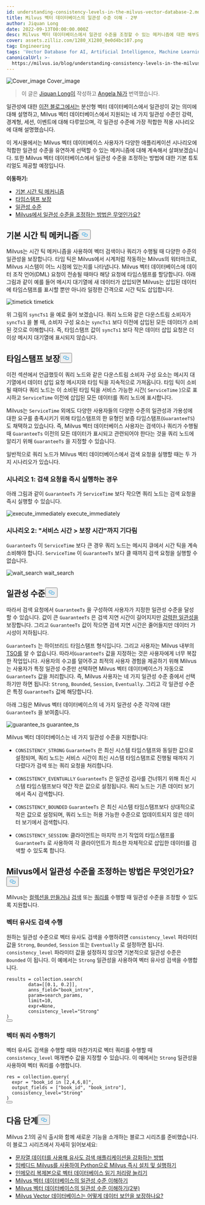 ```yaml
---
id: understanding-consistency-levels-in-the-milvus-vector-database-2.md
title: Milvus 벡터 데이터베이스의 일관성 수준 이해 - 2부
author: Jiquan Long
date: 2022-09-13T00:00:00.000Z
desc: Milvus 벡터 데이터베이스에서 일관성 수준을 조정할 수 있는 메커니즘에 대한 해부도입니다.
cover: assets.zilliz.com/1280_X1280_0e0d4bc107.png
tag: Engineering
tags: 'Vector Database for AI, Artificial Intelligence, Machine Learning'
canonicalUrl: >-
  https://milvus.io/blog/understanding-consistency-levels-in-the-milvus-vector-database-2.md
---
```

<p>
  
   <span class="img-wrapper"> <img translate="no" src="https://assets.zilliz.com/1280_X1280_0e0d4bc107.png" alt="Cover_image" class="doc-image" id="cover_image" />
   </span> <span class="img-wrapper"> <span>Cover_image</span> </span></p>
<blockquote>
<p>이 글은 <a href="https://github.com/longjiquan">Jiquan Long이</a> 작성하고 <a href="https://www.linkedin.com/in/yiyun-n-2aa713163/">Angela Ni가</a> 번역했습니다.</p>
</blockquote>
<p>일관성에 대한 <a href="https://milvus.io/blog/understanding-consistency-levels-in-the-milvus-vector-database.md">이전 블로그에서는</a> 분산형 벡터 데이터베이스에서 일관성이 갖는 의미에 대해 설명하고, Milvus 벡터 데이터베이스에서 지원되는 네 가지 일관성 수준인 강력, 경계형, 세션, 이벤트에 대해 다루었으며, 각 일관성 수준에 가장 적합한 적용 시나리오에 대해 설명했습니다.</p>
<p>이 게시물에서는 Milvus 벡터 데이터베이스 사용자가 다양한 애플리케이션 시나리오에 적합한 일관성 수준을 유연하게 선택할 수 있는 메커니즘에 대해 계속해서 살펴보겠습니다. 또한 Milvus 벡터 데이터베이스에서 일관성 수준을 조정하는 방법에 대한 기본 튜토리얼도 제공할 예정입니다.</p>
<p><strong>이동하기:</strong></p>
<ul>
<li><a href="#The-underlying-time-tick-mechanism">기본 시간 틱 메커니즘</a></li>
<li><a href="#Guarantee-timestamp">타임스탬프 보장</a></li>
<li><a href="#Consistency-levels">일관성 수준</a></li>
<li><a href="#How-to-tune-consistency-level-in-Milvus">Milvus에서 일관성 수준을 조정하는 방법은 무엇인가요?</a></li>
</ul>
<h2 id="The-underlying-time-tick-mechanism" class="common-anchor-header">기본 시간 틱 메커니즘<button data-href="#The-underlying-time-tick-mechanism" class="anchor-icon" translate="no">
      <svg translate="no"
        aria-hidden="true"
        focusable="false"
        height="20"
        version="1.1"
        viewBox="0 0 16 16"
        width="16"
      >
        <path
          fill="#0092E4"
          fill-rule="evenodd"
          d="M4 9h1v1H4c-1.5 0-3-1.69-3-3.5S2.55 3 4 3h4c1.45 0 3 1.69 3 3.5 0 1.41-.91 2.72-2 3.25V8.59c.58-.45 1-1.27 1-2.09C10 5.22 8.98 4 8 4H4c-.98 0-2 1.22-2 2.5S3 9 4 9zm9-3h-1v1h1c1 0 2 1.22 2 2.5S13.98 12 13 12H9c-.98 0-2-1.22-2-2.5 0-.83.42-1.64 1-2.09V6.25c-1.09.53-2 1.84-2 3.25C6 11.31 7.55 13 9 13h4c1.45 0 3-1.69 3-3.5S14.5 6 13 6z"
        ></path>
      </svg>
    </button></h2><p>Milvus는 시간 틱 메커니즘을 사용하여 벡터 검색이나 쿼리가 수행될 때 다양한 수준의 일관성을 보장합니다. 타임 틱은 Milvus에서 시계처럼 작동하는 Milvus의 워터마크로, Milvus 시스템이 어느 시점에 있는지를 나타냅니다. Milvus 벡터 데이터베이스에 데이터 조작 언어(DML) 요청이 전송될 때마다 해당 요청에 타임스탬프를 할당합니다. 아래 그림과 같이 예를 들어 메시지 대기열에 새 데이터가 삽입되면 Milvus는 삽입된 데이터에 타임스탬프를 표시할 뿐만 아니라 일정한 간격으로 시간 틱도 삽입합니다.</p>
<p>
  
   <span class="img-wrapper"> <img translate="no" src="https://assets.zilliz.com/timetick_b395df9804.png" alt="timetick" class="doc-image" id="timetick" />
   </span> <span class="img-wrapper"> <span>timetick</span> </span></p>
<p>위 그림의 <code translate="no">syncTs1</code> 을 예로 들어 보겠습니다. 쿼리 노드와 같은 다운스트림 소비자가 <code translate="no">syncTs1</code> 을 볼 때, 소비자 구성 요소는 <code translate="no">syncTs1</code> 보다 이전에 삽입된 모든 데이터가 소비된 것으로 이해합니다. 즉, 타임스탬프 값이 <code translate="no">syncTs1</code> 보다 작은 데이터 삽입 요청은 더 이상 메시지 대기열에 표시되지 않습니다.</p>
<h2 id="Guarantee-Timestamp" class="common-anchor-header">타임스탬프 보장<button data-href="#Guarantee-Timestamp" class="anchor-icon" translate="no">
      <svg translate="no"
        aria-hidden="true"
        focusable="false"
        height="20"
        version="1.1"
        viewBox="0 0 16 16"
        width="16"
      >
        <path
          fill="#0092E4"
          fill-rule="evenodd"
          d="M4 9h1v1H4c-1.5 0-3-1.69-3-3.5S2.55 3 4 3h4c1.45 0 3 1.69 3 3.5 0 1.41-.91 2.72-2 3.25V8.59c.58-.45 1-1.27 1-2.09C10 5.22 8.98 4 8 4H4c-.98 0-2 1.22-2 2.5S3 9 4 9zm9-3h-1v1h1c1 0 2 1.22 2 2.5S13.98 12 13 12H9c-.98 0-2-1.22-2-2.5 0-.83.42-1.64 1-2.09V6.25c-1.09.53-2 1.84-2 3.25C6 11.31 7.55 13 9 13h4c1.45 0 3-1.69 3-3.5S14.5 6 13 6z"
        ></path>
      </svg>
    </button></h2><p>이전 섹션에서 언급했듯이 쿼리 노드와 같은 다운스트림 소비자 구성 요소는 메시지 대기열에서 데이터 삽입 요청 메시지와 타임 틱을 지속적으로 가져옵니다. 타임 틱이 소비될 때마다 쿼리 노드는 이 소비된 타임 틱을 서비스 가능한 시간( <code translate="no">ServiceTime</code> )으로 표시하고 <code translate="no">ServiceTime</code> 이전에 삽입된 모든 데이터를 쿼리 노드에 표시합니다.</p>
<p>Milvus는 <code translate="no">ServiceTime</code> 외에도 다양한 사용자들의 다양한 수준의 일관성과 가용성에 대한 요구를 충족시키기 위해 타임스탬프의 한 유형인 보증 타임스탬프(<code translate="no">GuaranteeTS</code>)도 채택하고 있습니다. 즉, Milvus 벡터 데이터베이스 사용자는 검색이나 쿼리가 수행될 때 <code translate="no">GuaranteeTs</code> 이전의 모든 데이터가 표시되고 관련되어야 한다는 것을 쿼리 노드에 알리기 위해 <code translate="no">GuaranteeTs</code> 을 지정할 수 있습니다.</p>
<p>일반적으로 쿼리 노드가 Milvus 벡터 데이터베이스에서 검색 요청을 실행할 때는 두 가지 시나리오가 있습니다.</p>
<h3 id="Scenario-1-Execute-search-request-immediately" class="common-anchor-header">시나리오 1: 검색 요청을 즉시 실행하는 경우</h3><p>아래 그림과 같이 <code translate="no">GuaranteeTs</code> 가 <code translate="no">ServiceTime</code> 보다 작으면 쿼리 노드는 검색 요청을 즉시 실행할 수 있습니다.</p>
<p>
  
   <span class="img-wrapper"> <img translate="no" src="https://assets.zilliz.com/execute_immediately_dd1913775d.png" alt="execute_immediately" class="doc-image" id="execute_immediately" />
   </span> <span class="img-wrapper"> <span>execute_immediately</span> </span></p>
<h3 id="Scenario-2-Wait-till-ServiceTime--GuaranteeTs" class="common-anchor-header">시나리오 2: "서비스 시간 &gt; 보장 시간"까지 기다림</h3><p><code translate="no">GuaranteeTs</code> 이 <code translate="no">ServiceTime</code> 보다 큰 경우 쿼리 노드는 메시지 큐에서 시간 틱을 계속 소비해야 합니다. <code translate="no">ServiceTime</code> 이 <code translate="no">GuaranteeTs</code> 보다 클 때까지 검색 요청을 실행할 수 없습니다.</p>
<p>
  
   <span class="img-wrapper"> <img translate="no" src="https://assets.zilliz.com/wait_search_f09a2f6cf9.png" alt="wait_search" class="doc-image" id="wait_search" />
   </span> <span class="img-wrapper"> <span>wait_search</span> </span></p>
<h2 id="Consistency-Levels" class="common-anchor-header">일관성 수준<button data-href="#Consistency-Levels" class="anchor-icon" translate="no">
      <svg translate="no"
        aria-hidden="true"
        focusable="false"
        height="20"
        version="1.1"
        viewBox="0 0 16 16"
        width="16"
      >
        <path
          fill="#0092E4"
          fill-rule="evenodd"
          d="M4 9h1v1H4c-1.5 0-3-1.69-3-3.5S2.55 3 4 3h4c1.45 0 3 1.69 3 3.5 0 1.41-.91 2.72-2 3.25V8.59c.58-.45 1-1.27 1-2.09C10 5.22 8.98 4 8 4H4c-.98 0-2 1.22-2 2.5S3 9 4 9zm9-3h-1v1h1c1 0 2 1.22 2 2.5S13.98 12 13 12H9c-.98 0-2-1.22-2-2.5 0-.83.42-1.64 1-2.09V6.25c-1.09.53-2 1.84-2 3.25C6 11.31 7.55 13 9 13h4c1.45 0 3-1.69 3-3.5S14.5 6 13 6z"
        ></path>
      </svg>
    </button></h2><p>따라서 검색 요청에서 <code translate="no">GuaranteeTs</code> 을 구성하여 사용자가 지정한 일관성 수준을 달성할 수 있습니다. 값이 큰 <code translate="no">GuaranteeTs</code> 은 검색 지연 시간이 길어지지만 <a href="https://milvus.io/blog/understanding-consistency-levels-in-the-milvus-vector-database.md#Strong">강력한 일관성을</a> 보장합니다. 그리고 <code translate="no">GuaranteeTs</code> 값이 작으면 검색 지연 시간은 줄어들지만 데이터 가시성이 저하됩니다.</p>
<p><code translate="no">GuaranteeTs</code> 는 하이브리드 타임스탬프 형식입니다. 그리고 사용자는 Milvus 내부의 <a href="https://github.com/milvus-io/milvus/blob/master/docs/design_docs/20211214-milvus_hybrid_ts.md">TSO를</a> 알 수 없습니다. 따라서<code translate="no">GuaranteeTs</code> 값을 지정하는 것은 사용자에게 너무 복잡한 작업입니다. 사용자의 수고를 덜어주고 최적의 사용자 경험을 제공하기 위해 Milvus는 사용자가 특정 일관성 수준만 선택하면 Milvus 벡터 데이터베이스가 자동으로 <code translate="no">GuaranteeTs</code> 값을 처리합니다. 즉, Milvus 사용자는 네 가지 일관성 수준 중에서 선택하기만 하면 됩니다: <code translate="no">Strong</code>, <code translate="no">Bounded</code>, <code translate="no">Session</code>, <code translate="no">Eventually</code>. 그리고 각 일관성 수준은 특정 <code translate="no">GuaranteeTs</code> 값에 해당합니다.</p>
<p>아래 그림은 Milvus 벡터 데이터베이스의 네 가지 일관성 수준 각각에 대한 <code translate="no">GuaranteeTs</code> 을 보여줍니다.</p>
<p>
  
   <span class="img-wrapper"> <img translate="no" src="https://assets.zilliz.com/guarantee_ts_f4b3e119d3.png" alt="guarantee_ts" class="doc-image" id="guarantee_ts" />
   </span> <span class="img-wrapper"> <span>guarantee_ts</span> </span></p>
<p>Milvus 벡터 데이터베이스는 네 가지 일관성 수준을 지원합니다:</p>
<ul>
<li><p><code translate="no">CONSISTENCY_STRONG</code> <code translate="no">GuaranteeTs</code> 은 최신 시스템 타임스탬프와 동일한 값으로 설정되며, 쿼리 노드는 서비스 시간이 최신 시스템 타임스탬프로 진행될 때까지 기다렸다가 검색 또는 쿼리 요청을 처리합니다.</p></li>
<li><p><code translate="no">CONSISTENCY_EVENTUALLY</code> <code translate="no">GuaranteeTs</code> 은 일관성 검사를 건너뛰기 위해 최신 시스템 타임스탬프보다 약간 작은 값으로 설정됩니다. 쿼리 노드는 기존 데이터 보기에서 즉시 검색합니다.</p></li>
<li><p><code translate="no">CONSISTENCY_BOUNDED</code> <code translate="no">GuaranteeTs</code> 은 최신 시스템 타임스탬프보다 상대적으로 작은 값으로 설정되며, 쿼리 노드는 허용 가능한 수준으로 업데이트되지 않은 데이터 보기에서 검색합니다.</p></li>
<li><p><code translate="no">CONSISTENCY_SESSION</code>: 클라이언트는 마지막 쓰기 작업의 타임스탬프를 <code translate="no">GuaranteeTs</code> 로 사용하여 각 클라이언트가 최소한 자체적으로 삽입한 데이터를 검색할 수 있도록 합니다.</p></li>
</ul>
<h2 id="How-to-tune-consistency-level-in-Milvus" class="common-anchor-header">Milvus에서 일관성 수준을 조정하는 방법은 무엇인가요?<button data-href="#How-to-tune-consistency-level-in-Milvus" class="anchor-icon" translate="no">
      <svg translate="no"
        aria-hidden="true"
        focusable="false"
        height="20"
        version="1.1"
        viewBox="0 0 16 16"
        width="16"
      >
        <path
          fill="#0092E4"
          fill-rule="evenodd"
          d="M4 9h1v1H4c-1.5 0-3-1.69-3-3.5S2.55 3 4 3h4c1.45 0 3 1.69 3 3.5 0 1.41-.91 2.72-2 3.25V8.59c.58-.45 1-1.27 1-2.09C10 5.22 8.98 4 8 4H4c-.98 0-2 1.22-2 2.5S3 9 4 9zm9-3h-1v1h1c1 0 2 1.22 2 2.5S13.98 12 13 12H9c-.98 0-2-1.22-2-2.5 0-.83.42-1.64 1-2.09V6.25c-1.09.53-2 1.84-2 3.25C6 11.31 7.55 13 9 13h4c1.45 0 3-1.69 3-3.5S14.5 6 13 6z"
        ></path>
      </svg>
    </button></h2><p>Milvus는 <a href="https://milvus.io/docs/v2.1.x/create_collection.md">컬렉션을 만들거나</a> <a href="https://milvus.io/docs/v2.1.x/search.md">검색</a> 또는 <a href="https://milvus.io/docs/v2.1.x/query.md">쿼리를</a> 수행할 때 일관성 수준을 조정할 수 있도록 지원합니다.</p>
<h3 id="Conduct-a-vector-similarity-search" class="common-anchor-header">벡터 유사도 검색 수행</h3><p>원하는 일관성 수준으로 벡터 유사도 검색을 수행하려면 <code translate="no">consistency_level</code> 파라미터 값을 <code translate="no">Strong</code>, <code translate="no">Bounded</code>, <code translate="no">Session</code> 또는 <code translate="no">Eventually</code> 로 설정하면 됩니다. <code translate="no">consistency_level</code> 파라미터 값을 설정하지 않으면 기본적으로 일관성 수준은 <code translate="no">Bounded</code> 이 됩니다. 이 예에서는 <code translate="no">Strong</code> 일관성을 사용하여 벡터 유사성 검색을 수행합니다.</p>
<pre><code translate="no">results = collection.search(
        data=[[0.1, 0.2]], 
        anns_field=<span class="hljs-string">&quot;book_intro&quot;</span>, 
        param=search_params, 
        <span class="hljs-built_in">limit</span>=10, 
        <span class="hljs-built_in">expr</span>=None,
        consistency_level=<span class="hljs-string">&quot;Strong&quot;</span>
)
<button class="copy-code-btn"></button></code></pre>
<h3 id="Conduct-a-vector-query" class="common-anchor-header">벡터 쿼리 수행하기</h3><p>벡터 유사도 검색을 수행할 때와 마찬가지로 벡터 쿼리를 수행할 때 <code translate="no">consistency_level</code> 매개변수 값을 지정할 수 있습니다. 이 예에서는 <code translate="no">Strong</code> 일관성을 사용하여 벡터 쿼리를 수행합니다.</p>
<pre><code translate="no">res = collection.query(
  <span class="hljs-built_in">expr</span> = <span class="hljs-string">&quot;book_id in [2,4,6,8]&quot;</span>, 
  output_fields = [<span class="hljs-string">&quot;book_id&quot;</span>, <span class="hljs-string">&quot;book_intro&quot;</span>],
  consistency_level=<span class="hljs-string">&quot;Strong&quot;</span>
)
<button class="copy-code-btn"></button></code></pre>
<h2 id="Whats-next" class="common-anchor-header">다음 단계<button data-href="#Whats-next" class="anchor-icon" translate="no">
      <svg translate="no"
        aria-hidden="true"
        focusable="false"
        height="20"
        version="1.1"
        viewBox="0 0 16 16"
        width="16"
      >
        <path
          fill="#0092E4"
          fill-rule="evenodd"
          d="M4 9h1v1H4c-1.5 0-3-1.69-3-3.5S2.55 3 4 3h4c1.45 0 3 1.69 3 3.5 0 1.41-.91 2.72-2 3.25V8.59c.58-.45 1-1.27 1-2.09C10 5.22 8.98 4 8 4H4c-.98 0-2 1.22-2 2.5S3 9 4 9zm9-3h-1v1h1c1 0 2 1.22 2 2.5S13.98 12 13 12H9c-.98 0-2-1.22-2-2.5 0-.83.42-1.64 1-2.09V6.25c-1.09.53-2 1.84-2 3.25C6 11.31 7.55 13 9 13h4c1.45 0 3-1.69 3-3.5S14.5 6 13 6z"
        ></path>
      </svg>
    </button></h2><p>Milvus 2.1의 공식 출시와 함께 새로운 기능을 소개하는 블로그 시리즈를 준비했습니다. 이 블로그 시리즈에서 자세히 읽어보세요:</p>
<ul>
<li><a href="https://milvus.io/blog/2022-08-08-How-to-use-string-data-to-empower-your-similarity-search-applications.md">문자열 데이터를 사용해 유사도 검색 애플리케이션을 강화하는 방법</a></li>
<li><a href="https://milvus.io/blog/embedded-milvus.md">임베디드 Milvus를 사용하여 Python으로 Milvus 즉시 설치 및 실행하기</a></li>
<li><a href="https://milvus.io/blog/in-memory-replicas.md">인메모리 복제본으로 벡터 데이터베이스 읽기 처리량 늘리기</a></li>
<li><a href="https://milvus.io/blog/understanding-consistency-levels-in-the-milvus-vector-database.md">Milvus 벡터 데이터베이스의 일관성 수준 이해하기</a></li>
<li><a href="https://milvus.io/blog/understanding-consistency-levels-in-the-milvus-vector-database-2.md">Milvus 벡터 데이터베이스의 일관성 수준 이해하기(2부)</a></li>
<li><a href="https://milvus.io/blog/data-security.md">Milvus Vector 데이터베이스는 어떻게 데이터 보안을 보장하나요?</a></li>
</ul>

